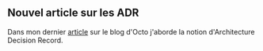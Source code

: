 ## Nouvel article sur les ADR

Dans mon dernier [article](https://blog.octo.com/architecture-decision-record/) sur le blog d'Octo j'aborde la notion
d'Architecture Decision Record.